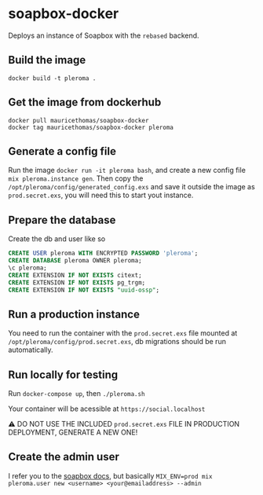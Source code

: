 # soapbox-docker

Deploys an instance of Soapbox with the `rebased` backend.

## Build the image

`docker build -t pleroma .`

## Get the image from dockerhub
```
docker pull mauricethomas/soapbox-docker
docker tag mauricethomas/soapbox-docker pleroma
```

## Generate a config file

Run the image `docker run -it pleroma bash`, and create a new config file `mix pleroma.instance gen`. Then copy the `/opt/pleroma/config/generated_config.exs` and save it outside the image as `prod.secret.exs`, you will need this to start yout instance.

## Prepare the database

Create the db and user like so

```sql
CREATE USER pleroma WITH ENCRYPTED PASSWORD 'pleroma';
CREATE DATABASE pleroma OWNER pleroma;
\c pleroma;
CREATE EXTENSION IF NOT EXISTS citext;
CREATE EXTENSION IF NOT EXISTS pg_trgm;
CREATE EXTENSION IF NOT EXISTS "uuid-ossp";
```

## Run a production instance

You need to run the container with the `prod.secret.exs` file mounted at `/opt/pleroma/config/prod.secret.exs`, db migrations should be run automatically.

## Run locally for testing

Run `docker-compose up`, then `./pleroma.sh`

Your container will be acessible at `https://social.localhost`

:warning: DO NOT USE THE INCLUDED `prod.secret.exs` FILE IN PRODUCTION DEPLOYMENT, GENERATE A NEW ONE!

## Create the admin user

I refer you to the [soapbox docs](https://soapbox.pub/install/), but basically
`MIX_ENV=prod mix pleroma.user new <username> <your@emailaddress> --admin`

